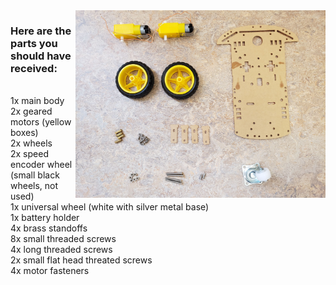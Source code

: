 <img src="/Images/chassis_parts.jpg" width=400 align=right>

<h3><strong>Here are the parts you should have received:</h3></strong>
<br>1x main body
<br>2x geared motors (yellow boxes)
<br>2x wheels
<br>2x speed encoder wheel (small black wheels, not used)
<br>1x universal wheel (white with silver metal base)
<br>1x battery holder
<br>4x brass standoffs
<br>8x small threaded screws
<br>4x long threaded screws
<br>2x small flat head threated screws
<br>4x motor fasteners
